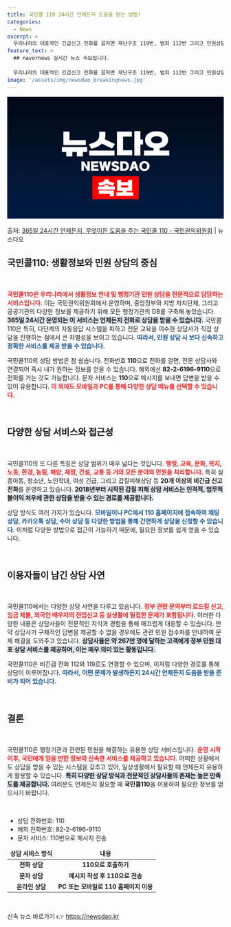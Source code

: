 ```yaml
---
title: 국민콜 110 24시간 언제든지 도움을 받는 방법!
categories:
  - News
excerpt: >
  우리나라의 대표적인 긴급신고 전화를 꼽자면 재난구조 119번, 범죄 112번 그리고 민원상담 110번이다. …
feature_text: >
  ## navernews 실시간 뉴스 속보입니다.

  우리나라의 대표적인 긴급신고 전화를 꼽자면 재난구조 119번, 범죄 112번 그리고 민원상담 110번이다. …
image: '/assets/img/newsdao_breakingnews.jpg'
---
```


![뉴스다오 속보](/assets/img/newsdao_breakingnews.jpg)

<p>출처: <a href="https://newsdao.kr/2564" rel="dofollow">365일 24시간 언제든지, 무엇이든 도움을 주는 국민콜 110 - 국민권익위원회</a> | 뉴스다오</p>

<h2 data-ke-size="size26">국민콜110: 생활정보와 민원 상담의 중심</h2>

<p data-ke-size="size16">&nbsp;</p>

<b><span style="color: #ee2323;">국민콜110은 우리나라에서 생활정보 안내 및 행정기관 민원 상담을 전문적으로 담당하는 서비스입니다.</span></b> 이는 국민권익위원회에서 운영하며, 중앙정부와 지방 자치단체, 그리고 공공기관의 다양한 정보를 제공하기 위해 모든 행정기관의 DB를 구축해 놓았습니다. <b><span style="background-color: #21538527;">365일 24시간 운영되는 이 서비스는 언제든지 전화로 상담을 받을 수 있습니다.</span></b> 국민콜110은 특히, 다단계의 자동응답 시스템을 피하고 전문 교육을 이수한 상담사가 직접 상담을 진행하는 점에서 큰 차별성을 보이고 있습니다. <b><span style="color: #1a5490;">따라서, 민원 상담 시 보다 신속하고 정확한 서비스를 제공 받을 수 있습니다.</span></b>

국민콜110의 상담 방법은 참 쉽습니다. 전화번호 <b>110</b>으로 전화를 걸면, 전문 상담사와 연결되어 즉시 내가 원하는 정보를 얻을 수 있습니다. 해외에선 <b>82-2-6196-9110</b>으로 전화를 거는 것도 가능합니다. 문자 서비스는 <b>110</b>으로 메시지를 보내면 답변을 받을 수 있어 유용합니다. <b><span style="color: #ee2323;">이 외에도 모바일과 PC를 통해 다양한 상담 메뉴를 선택할 수 있습니다.</span></b>

<p data-ke-size="size16">&nbsp;</p>

<h2 data-ke-size="size26">다양한 상담 서비스와 접근성</h2>

<p data-ke-size="size16">&nbsp;</p>

국민콜110의 또 다른 특징은 상담 범위가 매우 넓다는 것입니다. <b><span style="color: #ee2323;">행정, 교육, 문화, 복지, 노동, 환경, 농림, 해양, 재정, 건설, 교통 등 거의 모든 분야의 민원을 처리합니다.</span></b> 특히 실종아동, 청소년, 노인학대, 여성 긴급, 그리고 갑질피해상담 등 <b>20개 이상의 비긴급 신고 전화</b>를 운영하고 있습니다. <b><span style="background-color: #21538527;">2018년부터 시작된 갑질 피해 상담 서비스는 인격적, 업무적 불이익 처우에 관한 상담을 받을 수 있는 경로를 제공합니다.</span></b>

상담 방식도 여러 가지가 있습니다. <b><span style="color: #1a5490;">모바일이나 PC에서 110 홈페이지에 접속하여 채팅 상담, 카카오톡 상담, 수어 상담 등 다양한 방법을 통해 간편하게 상담을 신청할 수 있습니다.</span></b> 이처럼 다양한 방법으로 접근이 가능하기 때문에, 필요한 정보를 쉽게 얻을 수 있습니다.

<p data-ke-size="size16">&nbsp;</p>

<h2 data-ke-size="size26">이용자들이 남긴 상담 사연</h2>

<p data-ke-size="size16">&nbsp;</p>

국민콜110에서는 다양한 상담 사연을 다루고 있습니다. <b><span style="color: #ee2323;">정부 관련 문의부터 로드킬 신고, 임금 체불, 외국인 배우자의 전입신고 등 실생활에 밀접한 문제가 포함됩니다.</span></b> 이러한 다양한 내용은 상담사들이 전문적인 지식과 경험을 통해 매끄럽게 대응할 수 있습니다. 만약 상담사가 구체적인 답변을 제공할 수 없을 경우에도 관련 민원 접수처를 안내하여 문제 해결을 도와주고 있습니다. <b><span style="background-color: #21538527;">상담사들은 약 267만 명에 달하는 고객에게 정부 민원 대표 상담 서비스를 제공하며, 이는 매우 의미 있는 활동입니다.</span></b>

국민콜110은 비긴급 전화 112와 119로도 연결할 수 있으며, 이처럼 다양한 경로를 통해 상담이 이루어집니다. <b><span style="color: #1a5490;">따라서, 어떤 문제가 발생하든지 24시간 언제든지 도움을 받을 준비가 되어 있습니다.</span></b>

<p data-ke-size="size16">&nbsp;</p>

<h2 data-ke-size="size26">결론</h2>

<p data-ke-size="size16">&nbsp;</p>

국민콜110은 행정기관과 관련된 민원을 해결하는 유용한 상담 서비스입니다. <b><span style="color: #ee2323;">운영 시작 이후, 국민에게 믿을 만한 정보와 신속한 서비스를 제공하고 있습니다.</span></b> 어떠한 상황에서도 상담을 받을 수 있는 시스템을 갖추고 있어, 일상생활에서 필요할 때 언제든지 유용하게 활용할 수 있습니다. <b><span style="background-color: #21538527;">특히 다양한 상담 방식과 전문적인 상담사들의 존재는 높은 만족도를 제공합니다.</span></b> 여러분도 언제든지 필요할 때 <b>국민콜110</b>을 이용하여 필요한 정보를 얻으시기 바랍니다.

<p data-ke-size="size16">&nbsp;</p>

<ul>
    <li>상담 전화번호: 110</li>
    <li>해외 전화번호: 82-2-6196-9110</li>
    <li>문자 서비스: 110번으로 메시지 전송</li>
</ul>

<table>
    <thead>
        <tr>
            <td style="text-align: center; height: 17px;"><b>상담 서비스 방식</b></td>
            <td style="text-align: center; height: 17px;"><b>내용</b></td>
        </tr>
    </thead>
    <tbody>
        <tr>
            <td style="text-align: center; height: 17px;"><b>전화 상담</b></td>
            <td style="text-align: center; height: 17px;"><b>110으로 호출하기</b></td>
        </tr>
        <tr>
            <td style="text-align: center; height: 17px;"><b>문자 상담</b></td>
            <td style="text-align: center; height: 17px;"><b>메시지 작성 후 110으로 전송</b></td>
        </tr>
        <tr>
            <td style="text-align: center; height: 17px;"><b>온라인 상담</b></td>
            <td style="text-align: center; height: 17px;"><b>PC 또는 모바일로 110 홈페이지 이용</b></td>
        </tr>
    </tbody>
</table>

<p data-ke-size="size16">&nbsp;</p> 

신속 뉴스 바로가기 👉 <a href="https://newsdao.kr" rel="dofollow">https://newsdao.kr</a>


